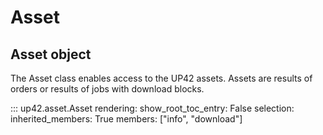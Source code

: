 # Asset

## Asset object

The Asset class enables access to the UP42 assets. Assets are results of orders
or results of jobs with download blocks.


::: up42.asset.Asset
    rendering:
        show_root_toc_entry: False
    selection:
        inherited_members: True
        members: ["info", "download"]